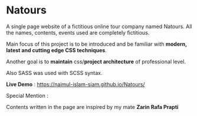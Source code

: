 # Natours
A single page website of a fictitious online tour company named Natours. All the names, contents, events used are completely fictitious.

Main focus of this project is to be introduced and be familiar with **modern, latest and cutting edge CSS techniques**. 

Another goal is to **maintain** css/**project architecture** of professional level.

Also SASS was used with SCSS syntax.

**Live Demo** : https://naimul-islam-siam.github.io/Natours/

Special Mention :

Contents written in the page are inspired by my mate **Zarin Rafa Prapti**
